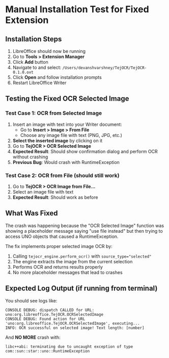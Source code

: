 # Manual Installation Test for Fixed Extension

## Installation Steps

1. LibreOffice should now be running
2. Go to **Tools > Extension Manager**
3. Click **Add** button
4. Navigate to and select: `/Users/devanshvarshney/TejOCR/TejOCR-0.1.0.oxt`
5. Click **Open** and follow installation prompts
6. Restart LibreOffice Writer

## Testing the Fixed OCR Selected Image

### Test Case 1: OCR from Selected Image
1. Insert an image with text into your Writer document:
   - Go to **Insert > Image > From File**
   - Choose any image file with text (PNG, JPG, etc.)
2. **Select the inserted image** by clicking on it
3. Go to **TejOCR > OCR Selected Image**
4. **Expected Result**: Should show confirmation dialog and perform OCR without crashing
5. **Previous Bug**: Would crash with RuntimeException

### Test Case 2: OCR from File (should still work)
1. Go to **TejOCR > OCR Image from File...**
2. Select an image file with text
3. **Expected Result**: Should work as before

## What Was Fixed

The crash was happening because the "OCR Selected Image" function was showing a placeholder message saying "use file instead" but then trying to access UNO objects that caused a RuntimeException.

The fix implements proper selected image OCR by:
1. Calling `tejocr_engine.perform_ocr()` with `source_type="selected"`
2. The engine extracts the image from the current selection
3. Performs OCR and returns results properly
4. No more placeholder messages that lead to crashes

## Expected Log Output (if running from terminal)

You should see logs like:
```
CONSOLE DEBUG: dispatch CALLED for URL: uno:org.libreoffice.TejOCR.OCRSelectedImage
CONSOLE DEBUG: Found action for URL 'uno:org.libreoffice.TejOCR.OCRSelectedImage', executing...
INFO: OCR successful on selected image! Text length: [number]
```

And **NO MORE** crash with:
```
libc++abi: terminating due to uncaught exception of type com::sun::star::uno::RuntimeException
``` 